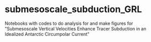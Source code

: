 # submesoscale_subduction_GRL
Notebooks with codes to do analysis for and make figures for "Submesoscale Vertical Velocities Enhance Tracer Subduction in an Idealized Antarctic Circumpolar Current"
